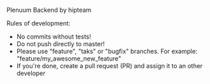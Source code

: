 Plenuum Backend by hipteam

Rules of development:

- No commits without tests!
- Do not push directly to master!
- Please use "feature", "taks" or "bugfix" branches. For example: "feature/my_awesome_new_feature"
- If you're done, create a pull request (PR) and assign it to an other developer
